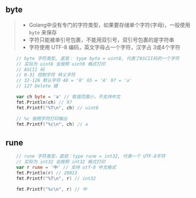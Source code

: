 ## byte

> + Golang中没有专门的字符类型，如果要存储单个字符(字母)，一般使用 `byte` 来保存
> + 字符只能被单引号包裹，不能用双引号，双引号包裹的是字符串
> + 字符使用 UTF-8 编码，英文字母占一个字符，汉字占 3或4个字符

```go
	// byte 字符类型, 底层： type byte = uint8, 代表了ASCII码的一个字符
	// 实际为 uint8 会按照 uint8 格式打印
	// ASCII 码
	// 0-31 控制字符 转义字符
	// 32-126 默认字符 48 = '0' 65 = 'A' 97 = 'a'
	// 127 Delete 键

	var ch byte = 'a' // 取值范围小，不支持中文
	fmt.Println(ch) // 97
	fmt.Printf("%T\n", ch) // uint8

	// %c 按照字符打印输出
	fmt.Printf("%c\n", ch) // a
```


## rune

```go
	// rune 字符类型，底层：type rune = int32, 代表一个 UTF-8字符
	// 实际为 int32 会按照 int32 格式打印
	var r rune = '中' // 支持 utf-8 中文格式
	fmt.Println(r) // 20013
	fmt.Printf("%T\n", r) // int32

	fmt.Printf("%c\n", r) // 中
```